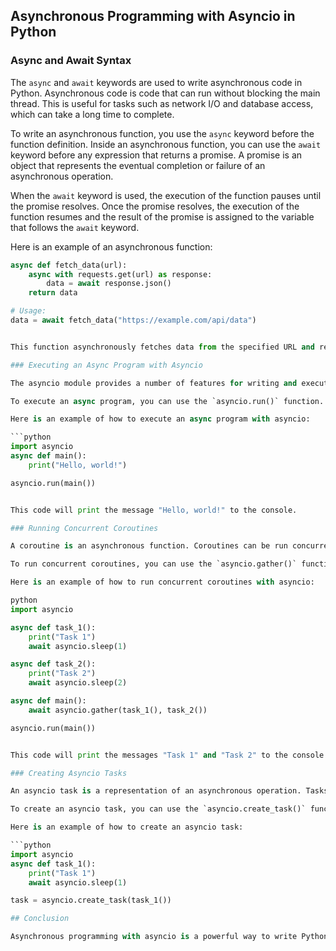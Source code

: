 ## Asynchronous Programming with Asyncio in Python

### Async and Await Syntax

The `async` and `await` keywords are used to write asynchronous code in Python. Asynchronous code is code that can run without blocking the main thread. This is useful for tasks such as network I/O and database access, which can take a long time to complete.

To write an asynchronous function, you use the `async` keyword before the function definition. Inside an asynchronous function, you can use the `await` keyword before any expression that returns a promise. A promise is an object that represents the eventual completion or failure of an asynchronous operation.

When the `await` keyword is used, the execution of the function pauses until the promise resolves. Once the promise resolves, the execution of the function resumes and the result of the promise is assigned to the variable that follows the `await` keyword.

Here is an example of an asynchronous function:

```python
async def fetch_data(url):
    async with requests.get(url) as response:
        data = await response.json()
    return data

# Usage:
data = await fetch_data("https://example.com/api/data")


This function asynchronously fetches data from the specified URL and returns the JSON response.

### Executing an Async Program with Asyncio

The asyncio module provides a number of features for writing and executing asynchronous code in Python.

To execute an async program, you can use the `asyncio.run()` function. This function takes an async function as its argument and executes it.

Here is an example of how to execute an async program with asyncio:

```python
import asyncio
async def main():
    print("Hello, world!")

asyncio.run(main())


This code will print the message "Hello, world!" to the console.

### Running Concurrent Coroutines

A coroutine is an asynchronous function. Coroutines can be run concurrently, which means that they can all be running at the same time.

To run concurrent coroutines, you can use the `asyncio.gather()` function. This function takes a list of async functions as its argument and returns a promise that resolves when all of the async functions have completed.

Here is an example of how to run concurrent coroutines with asyncio:

python
import asyncio

async def task_1():
    print("Task 1")
    await asyncio.sleep(1)

async def task_2():
    print("Task 2")
    await asyncio.sleep(2)

async def main():
    await asyncio.gather(task_1(), task_2())

asyncio.run(main())


This code will print the messages "Task 1" and "Task 2" to the console in random order.

### Creating Asyncio Tasks

An asyncio task is a representation of an asynchronous operation. Tasks can be used to manage and cancel asynchronous operations.

To create an asyncio task, you can use the `asyncio.create_task()` function. This function takes an async function as its argument and returns a task object.

Here is an example of how to create an asyncio task:

```python
import asyncio
async def task_1():
    print("Task 1")
    await asyncio.sleep(1)

task = asyncio.create_task(task_1())

## Conclusion

Asynchronous programming with asyncio is a powerful way to write Python code that can handle multiple tasks concurrently. By using the `async` and `await` keywords, you can write code that is both readable and efficient.
